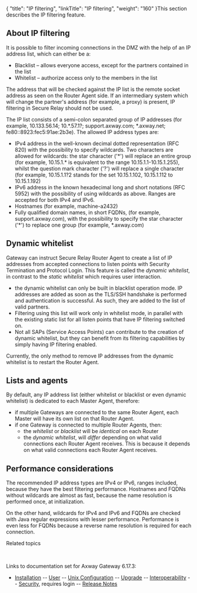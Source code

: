 {
    "title": "IP filtering",
    "linkTitle": "IP filtering",
    "weight": "160"
}This section describes the IP filtering feature.

## About IP filtering

It is possible to filter incoming connections in the DMZ with the help of an IP address list, which can either be a:

-   Blacklist – allows everyone access, except for the partners contained in the list
-   Whitelist – authorize access only to the members in the list

The address that will be checked against the IP list is the remote socket address as seen on the Router Agent side. If an intermediary system which will change the partner's address (for example, a proxy) is present, IP filtering in <span class="mc-variable suite_variables.SecureRelayName variable">Secure Relay</span> should not be used.

The IP list consists of a semi-colon separated group of IP addresses (for example, 10.133.56.14; 10.\*.57.1?; support.axway.com; \*.axway.net; fe80::8923:fec5:91ae:2b3e). The allowed IP address types are:

-   IPv4 address in the well-known decimal dotted representation (RFC 820) with the possibility to specify wildcards. Two characters are allowed for wildcards: the star character ('\*') will replace an entire group (for example, 10.15.1.\* is equivalent to the range 10.15.1.1-10.15.1.255), whilst the question mark character ('?') will replace a single character (for example, 10.15.1.1?2 stands for the set 10.15.1.102, 10.15.1.112 to 10.15.1.192)
-   IPv6 address in the known hexadecimal long and short notations (RFC 5952) with the possibility of using wildcards as above. Ranges are accepted for both IPv4 and IPv6.
-   Hostnames (for example, machine-a2432)
-   Fully qualified domain names, in short FQDNs, (for example, support.axway.com), with the possibility to specify the star character ('\*') to replace one group (for example, \*.axway.com)

## Dynamic whitelist

Gateway can instruct <span class="mc-variable suite_variables.SecureRelayName variable">Secure Relay</span> Router Agent to create a list of IP addresses from accepted connections to listen points with Security Termination and Protocol Login. This feature is called the *dynamic whitelist*, in contrast to the *static whitelist* which requires user interaction.

-   the dynamic whitelist can only be built in blacklist operation mode. IP addresses are added as soon as the TLS/SSH handshake is performed and authentication is successful. As such, they are added to the list of valid partners.
-   Filtering using this list will work only in whitelist mode, in parallel with the existing static list for all listen points that have IP filtering switched on.
-   Not all SAPs (Service Access Points) can contribute to the creation of dynamic whitelist, but they can benefit from its filtering capabilities by simply having IP filtering enabled.

Currently, the only method to remove IP addresses from the dynamic whitelist is to restart the Router Agent.

## Lists and agents

By default, any IP address list (either whitelist or blacklist or even dynamic whitelist) is dedicated to each Master Agent, therefore:

-   if multiple Gateways are connected to the same Router Agent, each Master will have its own list on that Router Agent.
-   if one Gateway is connected to multiple Router Agents, then:
    -   the *whitelist* or *blacklist* will be *identical* on each Router
    -   the *dynamic whitelist*, will *differ* depending on what valid connections each Router Agent receives. This is because it depends on what valid connections each Router Agent receives.

## Performance considerations

The recommended IP address types are IPv4 or IPv6, ranges included, because they have the best filtering performance. Hostnames and FQDNs without wildcards are almost as fast, because the name resolution is performed once, at initialization.

On the other hand, wildcards for IPv4 and IPv6 and FQDNs are checked with Java regular expressions with lesser performance. Performance is even less for FQDNs because a reverse name resolution is required for each connection.

Related topics

 

Links to documentation set for Axway Gateway <span class="mc-variable axway_variables.Release_Number variable">6.17.3</span>:

-   [Installation](#) -- [User](#) -- [Unix Configuration](#) -- [Upgrade](#) -- [Interoperability](#) -- [Security](#), requires login -- [Release Notes](#)
